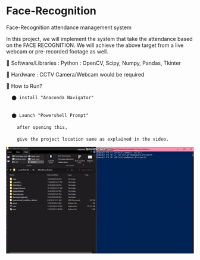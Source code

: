 # Face-Recognition
Face-Recognition attendance management system


   In this project, we will implement the system that take the attendance based on the FACE RECOGNITION.
   We will achieve the above target from a live webcam or pre-recorded footage as well.


🔴 Software/Libraries :
    Python : OpenCV, Scipy, Numpy, Pandas, Tkinter

🔴 Hardware :
    CCTV Camera/Webcam would be required


🔴 How to Run?
 
      ⬤ install "Anaconda Navigator"
  
  
      ⬤ Launch "Powershell Prompt"
 
        after opening this, 
  
        give the project location same as explained in the video.
 
 
 
 [![demo Video](gif.gif)](https://www.youtube.com/watch?v=eJ5SWw8FUyw)
